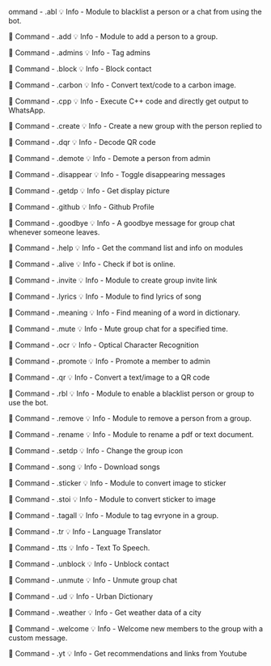 ommand - .abl
💡 Info - Module to blacklist a person or a chat from using the bot.

🤖 Command - .add
💡 Info - Module to add a person to a group.

🤖 Command - .admins
💡 Info - Tag admins

🤖 Command - .block
💡 Info - Block contact

🤖 Command - .carbon
💡 Info - Convert text/code to a carbon image.

🤖 Command - .cpp
💡 Info - Execute C++ code and directly get output to WhatsApp.

🤖 Command - .create
💡 Info - Create a new group with the person replied to

🤖 Command - .dqr
💡 Info - Decode QR code

🤖 Command - .demote
💡 Info - Demote a person from admin

🤖 Command - .disappear
💡 Info - Toggle disappearing messages

🤖 Command - .getdp
💡 Info - Get display picture

🤖 Command - .github
💡 Info - Github Profile

🤖 Command - .goodbye
💡 Info - A goodbye message for group chat whenever someone leaves.

🤖 Command - .help
💡 Info - Get the command list and info on modules

🤖 Command - .alive
💡 Info - Check if bot is online.

🤖 Command - .invite
💡 Info - Module to create group invite link

🤖 Command - .lyrics
💡 Info - Module to find lyrics of song

🤖 Command - .meaning
💡 Info - Find meaning of a word in dictionary.

🤖 Command - .mute
💡 Info - Mute group chat for a specified time.

🤖 Command - .ocr
💡 Info - Optical Character Recognition

🤖 Command - .promote
💡 Info - Promote a member to admin

🤖 Command - .qr
💡 Info - Convert a text/image to a QR code

🤖 Command - .rbl
💡 Info - Module to enable a blacklist person or group to use the bot.

🤖 Command - .remove
💡 Info - Module to remove a person from a group.

🤖 Command - .rename
💡 Info - Module to rename a pdf or text document.

🤖 Command - .setdp
💡 Info - Change the group icon

🤖 Command - .song
💡 Info - Download songs

🤖 Command - .sticker
💡 Info - Module to convert image to sticker

🤖 Command - .stoi
💡 Info - Module to convert sticker to image

🤖 Command - .tagall
💡 Info - Module to tag evryone in a group.

🤖 Command - .tr
💡 Info - Language Translator

🤖 Command - .tts
💡 Info - Text To Speech.

🤖 Command - .unblock
💡 Info - Unblock contact

🤖 Command - .unmute
💡 Info - Unmute group chat

🤖 Command - .ud
💡 Info - Urban Dictionary

🤖 Command - .weather
💡 Info - Get weather data of a city

🤖 Command - .welcome
💡 Info - Welcome new members to the group with a custom message.

🤖 Command - .yt
💡 Info - Get recommendations and links from Youtube


<!---
dhvij/dhvij is a ✨ special ✨ repository because its `README.md` (this file) appears on your GitHub profile.
You can click the Preview link to take a look at your changes.
--->
